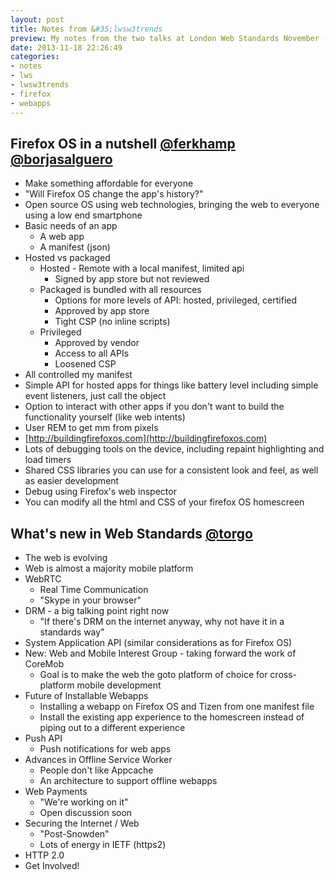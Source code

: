 ```yaml
---
layout: post
title: Notes from &#35;lwsw3trends
preview: My notes from the two talks at London Web Standards November - Firefox OS in a nutshell, by Fernando Campo and Borja Salguero; What's new in Web Standards by Daniel Appelquist.
date: 2013-11-18 22:26:49
categories:
- notes
- lws
- lwsw3trends
- firefox
- webapps
---
```


## Firefox OS in a nutshell [@ferkhamp](https://twitter.com/ferkhamp) [@borjasalguero](https://twitter.com/borjasalguero)

- Make something affordable for everyone
- "Will Firefox OS change the app's history?"
- Open source OS using web technologies, bringing the web to everyone using a low end smartphone
- Basic needs of an app
	- A web app
	- A manifest (json)
- Hosted vs packaged
	- Hosted - Remote with a local manifest, limited api
		- Signed by app store but not reviewed
	- Packaged is bundled with all resources
		- Options for more levels of API: hosted, privileged, certified
		- Approved by app store
		- Tight CSP (no inline scripts)
	- Privileged
		- Approved by vendor
		- Access to all APIs
		- Loosened CSP
- All controlled my manifest
- Simple API for hosted apps for things like battery level including simple event listeners, just call the object
- Option to interact with other apps if you don't want to build the functionality yourself (like web intents)
- User REM to get mm from pixels
- [http://buildingfirefoxos.com](http://buildingfirefoxos.com)
- Lots of debugging tools on the device, including repaint highlighting and load timers
- Shared CSS libraries you can use for a consistent look and feel, as well as easier development
- Debug using Firefox's web inspector
- You can modify all the html and CSS of your firefox OS homescreen

## What's new in Web Standards [@torgo](https://twitter.com/torgo)

- The web is evolving
- Web is almost a majority mobile platform
- WebRTC
	- Real Time Communication
	- "Skype in your browser"
- DRM - a big talking point right now
	- "If there's DRM on the internet anyway, why not have it in a standards way"
- System Application API (similar considerations as for Firefox OS)
- New: Web and Mobile Interest Group - taking forward the work of CoreMob
	- Goal is to make the web the goto platform of choice for cross-platform mobile development
- Future of Installable Webapps
	- Installing a webapp on Firefox OS and Tizen from one manifest file
	- Install the existing app experience to the homescreen instead of piping out to a different experience
- Push API
	- Push notifications for web apps
- Advances in Offline Service Worker
	- People don't like Appcache
	- An architecture to support offline webapps
- Web Payments
	- "We're working on it"
	- Open discussion soon
- Securing the Internet / Web
	- "Post-Snowden"
	- Lots of energy in IETF (https2)
- HTTP 2.0
- Get Involved!